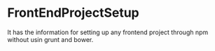 # FrontEndProjectSetup
It has the information for setting up any frontend project through npm without usin grunt and bower.